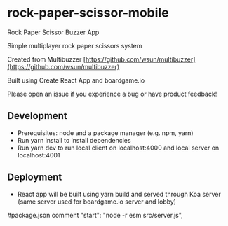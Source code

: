 # rock-paper-scissor-mobile
Rock Paper Scissor Buzzer App

Simple multiplayer rock paper scissors system

Created from Multibuzzer [https://github.com/wsun/multibuzzer](https://github.com/wsun/multibuzzer)


Built using Create React App and boardgame.io

Please open an issue if you experience a bug or have product feedback!

## Development
-  Prerequisites: node and a package manager (e.g. npm, yarn)
-  Run yarn install to install dependencies
-  Run yarn dev to run local client on localhost:4000 and local server on localhost:4001

## Deployment
-  React app will be built using yarn build and served through Koa server (same server used for boardgame.io server and lobby)


#package.json comment
"start": "node -r esm src/server.js",
